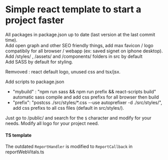 # Simple react template to start a project faster  
  
All packages in package.json up to date (last version at the last commit time).  
Add open graph and other SEO friendly things, add max favicon / logo compatibily for all browser / webapp (ex: saved signet on iphone desktop).  
Add /styles/ , /assets/ and /components/ folders in src by default  
Add SASS by default for styling.  
  
Remvoved : react default logo, unused css and tsx/jsx.  
  
Add scripts to package.json  
- "mybuild" : "npm run sass && npm run prefix && react-scripts build"  
automatic sass compile and add css prefixs for all browser then build  
- "prefix": "postcss ./src/styles/*.css --use autoprefixer -d ./src/styles/",   
add css prefixs to all css files (default in src/styles/).  
  
Just go to /public/ and search for the `$` character and modify for your needs. Modify all logo for your project need.   
  
#### TS template  
The outdated ```ReportHandler``` is modified to ```ReportCallback``` in reportWebVitals.ts  